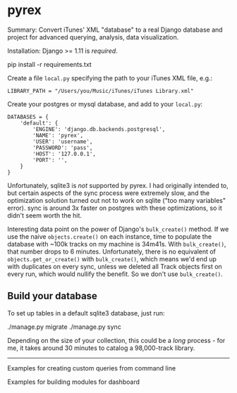# pyrex
Summary: Convert iTunes' XML "database" to a real Django database and project for advanced querying, analysis, data visualization.

Installation:
Django >= 1.11 is *required*.

pip install -r requirements.txt

Create a file `local.py` specifying the path to your iTunes XML file, e.g.:

`LIBRARY_PATH = "/Users/you/Music/iTunes/iTunes Library.xml"`

Create your postgres or mysql database, and add to your `local.py`:

```
DATABASES = {
    'default': {
        'ENGINE': 'django.db.backends.postgresql',
        'NAME': 'pyrex',
        'USER': 'username',
        'PASSWORD': 'pass',
        'HOST': '127.0.0.1',
        'PORT': '',
    }
}
```

Unfortunately, sqlite3 is *not* supported by pyrex. I had originally intended to, but certain aspects of the sync process were extremely slow, and the optimization solution turned out not to work on sqlite ("too many variables" error). sync is around 3x faster on postgres with these optimizations, so it didn't seem worth the hit.

Interesting data point on the power of Django's `bulk_create()` method. If we use the naive `objects.create()` on each instance, time to populate the database with ~100k tracks on my machine is 34m41s. With `bulk_create()`, that number drops to 6 minutes. Unfortunately, there is no equivalent of `objects.get_or_create()` with `bulk_create()`, which means we'd end up with duplicates on every sync, unless we deleted all Track objects first on every run, which would nullify the benefit. So we don't use `bulk_create()`.

## Build your database

To set up tables in a default sqlite3 database, just run:

./manage.py migrate
./manage.py sync

Depending on the size of your collection, this could be a *long* process - for me, it takes around 30 minutes to catalog a 98,000-track library.

------

Examples for creating custom queries from command line

Examples for building modules for dashboard
